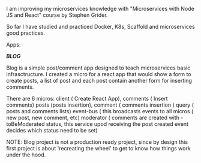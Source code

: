 I am improving my microservices knowledge with "Microservices with Node JS and React" course by Stephen Grider.

So far I have studied and practiced Docker, K8s, Scaffold and microservices good practices. 

Apps:

***********BLOG***********

Blog is a simple post/comment app designed to teach microservices basic infrasctructure. I created a micro for a react app that would show a form to create posts, a list of post and each post contain another form for inserting comments.

There are 6 micros:
client ( Create React App), comments ( Insert comments)
posts (posts insertion),
comment ( comments insertion )
query ( posts and comments lists)
event-bus ( this broadcasts events to all micros ( new post, new comment, etc)
moderator ( comments are created with -toBeModerated status, this service upod receiving the post created event decides which status need to be set)

NOTE: Blog project is not a production ready project, since by design this first project is about 'recreating the wheel' to get to know how things work under the hood.
